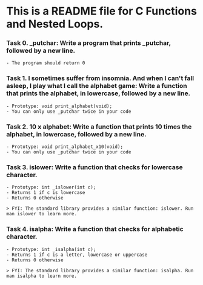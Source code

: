 # This is a README file for C Functions and Nested Loops.

### **Task 0. _putchar:** Write a program that prints _putchar, followed by a new line.
```
- The program should return 0
```

### **Task 1. I sometimes suffer from insomnia. And when I can't fall asleep, I play what I call the alphabet game:** Write a function that prints the alphabet, in lowercase, followed by a new line.
```
- Prototype: void print_alphabet(void);
- You can only use _putchar twice in your code
```

### **Task 2. 10 x alphabet:** Write a function that prints 10 times the alphabet, in lowercase, followed by a new line.
```
- Prototype: void print_alphabet_x10(void);
- You can only use _putchar twice in your code
```

### **Task 3. islower:** Write a function that checks for lowercase character.
```
- Prototype: int _islower(int c);
- Returns 1 if c is lowercase
- Returns 0 otherwise

> FYI: The standard library provides a similar function: islower. Run man islower to learn more.
```

### **Task 4. isalpha:** Write a function that checks for alphabetic character.
```
- Prototype: int _isalpha(int c);
- Returns 1 if c is a letter, lowercase or uppercase
- Returns 0 otherwise

> FYI: The standard library provides a similar function: isalpha. Run man isalpha to learn more.
```
